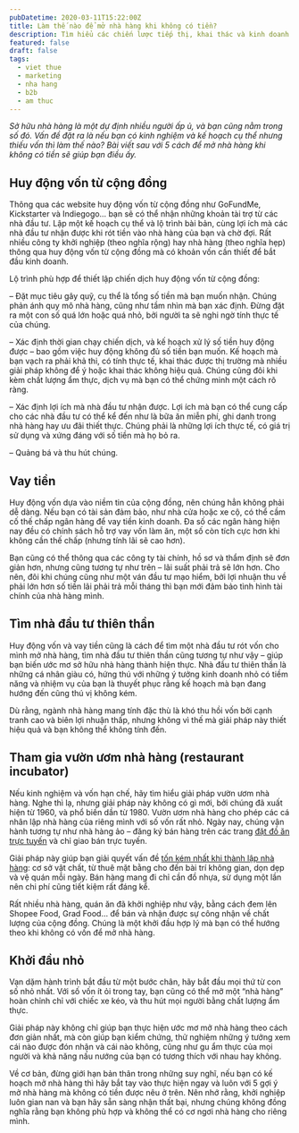 ```yaml
---
pubDatetime: 2020-03-11T15:22:00Z
title: Làm thế nào để mở nhà hàng khi không có tiền?
description: Tìm hiểu các chiến lược tiếp thị, khai thác và kinh doanh nhà hàng hiệu quả trong chuỗi bài viết sau của nhavantuonglai để áp dụng và đem lại hiệu quả thiết thực cho giải pháp của bạn.
featured: false
draft: false
tags:
  - viet thue
  - marketing
  - nha hang
  - b2b
  - am thuc
---
```


_Sở hữu nhà hàng là một dự định nhiều người ấp ủ, và bạn cũng nằm trong số đó. Vấn đề đặt ra là nếu bạn có kinh nghiệm và kế hoạch cụ thể nhưng thiếu vốn thì làm thế nào? Bài viết sau với 5 cách để mở nhà hàng khi không có tiền sẽ giúp bạn điều ấy._

## Huy động vốn từ cộng đồng

Thông qua các website huy động vốn từ cộng đồng như GoFundMe, Kickstarter và Indiegogo… bạn sẽ có thể nhận những khoản tài trợ từ các nhà đầu tư. Lập một kế hoạch cụ thể và lộ trình bài bản, cùng lợi ích mà các nhà đầu tư nhận được khi rót tiền vào nhà hàng của bạn và chờ đợi. Rất nhiều công ty khởi nghiệp (theo nghĩa rộng) hay nhà hàng (theo nghĩa hẹp) thông qua huy động vốn từ cộng đồng mà có khoản vốn cần thiết để bắt đầu kinh doanh.

Lộ trình phù hợp để thiết lập chiến dịch huy động vốn từ cộng đồng:

– Đặt mục tiêu gây quỹ, cụ thể là tổng số tiền mà bạn muốn nhận. Chúng phản ánh quy mô nhà hàng, cũng như tầm nhìn mà bạn xác định. Đừng đặt ra một con số quá lớn hoặc quá nhỏ, bởi người ta sẽ nghi ngờ tính thực tế của chúng.

– Xác định thời gian chạy chiến dịch, và kế hoạch xử lý số tiền huy động được – bao gồm việc huy động không đủ số tiền bạn muốn. Kế hoạch mà bạn vạch ra phải khả thi, có tính thực tế, khai thác được thị trường mà nhiều giải pháp không để ý hoặc khai thác không hiệu quả. Chúng cũng đôi khi kèm chất lượng ẩm thực, dịch vụ mà bạn có thể chứng minh một cách rõ ràng.

– Xác định lợi ích mà nhà đầu tư nhận được. Lợi ích mà bạn có thể cung cấp cho các nhà đầu tư có thể kể đến như là bữa ăn miễn phí, ghi danh trong nhà hàng hay ưu đãi thiết thực. Chúng phải là những lợi ích thực tế, có giá trị sử dụng và xứng đáng với số tiền mà họ bỏ ra.

– Quảng bá và thu hút chúng.

## Vay tiền

Huy động vốn dựa vào niềm tin của cộng đồng, nên chúng hẳn không phải dễ dàng. Nếu bạn có tài sản đảm bảo, như nhà cửa hoặc xe cộ, có thể cầm cố thế chấp ngân hàng để vay tiền kinh doanh. Đa số các ngân hàng hiện nay đều có chính sách hỗ trợ vay vốn làm ăn, một số còn tích cực hơn khi không cần thế chấp (nhưng tính lãi sẽ cao hơn).

Bạn cũng có thể thông qua các công ty tài chính, hồ sơ và thẩm định sẽ đơn giản hơn, nhưng cũng tương tự như trên – lãi suất phải trả sẽ lớn hơn. Cho nên, đôi khi chúng cũng như một ván đầu tư mạo hiểm, bởi lợi nhuận thu về phải lớn hơn số tiền lãi phải trả mỗi tháng thì bạn mới đảm bảo tình hình tài chính của nhà hàng mình.

## Tìm nhà đầu tư thiên thần

Huy động vốn và vay tiền cũng là cách để tìm một nhà đầu tư rót vốn cho mình mở nhà hàng, tìm nhà đầu tư thiên thần cũng tương tự như vậy – giúp bạn biến ước mơ sở hữu nhà hàng thành hiện thực. Nhà đầu tư thiên thần là những cá nhân giàu có, hứng thú với những ý tưởng kinh doanh nhỏ có tiềm năng và nhiệm vụ của bạn là thuyết phục rằng kế hoạch mà bạn đang hướng đến cũng thú vị không kém.

Dù rằng, ngành nhà hàng mang tính đặc thù là khó thu hồi vốn bởi cạnh tranh cao và biên lợi nhuận thấp, nhưng không vì thế mà giải pháp này thiết hiệu quả và bạn không thể không tính đến.

## Tham gia vườn ươm nhà hàng (restaurant incubator)

Nếu kinh nghiệm và vốn hạn chế, hãy tìm hiểu giải pháp vườn ươm nhà hàng. Nghe thì lạ, nhưng giải pháp này không có gì mới, bởi chúng đã xuất hiện từ 1960, và phổ biến dần từ 1980. Vườn ươm nhà hàng cho phép các cá nhân lập nhà hàng của riêng mình với số vốn rất nhỏ. Ngày nay, chúng vận hành tương tự như nhà hàng ảo – đăng ký bán hàng trên các trang [đặt đồ ăn trực tuyến](https://bluejaypos.vn/article/7-ly-do-tiem-spa-can-tich-hop-dat-cho-truc-tuyen) và chỉ giao bán trực tuyến.

Giải pháp này giúp bạn giải quyết vấn đề [tốn kém nhất khi thành lập nhà hàng](https://bluejaypos.vn/article/lam-the-nao-de-giam-chi-phi-lao-dong-cho-nha-hang-cua-ban): cơ sở vật chất, từ thuê mặt bằng cho đến bài trí không gian, dọn dẹp và vệ quán mỗi ngày. Bán hàng mang đi chỉ cần đồ nhựa, sử dụng một lần nên chi phí cũng tiết kiệm rất đáng kể.

Rất nhiều nhà hàng, quán ăn đã khởi nghiệp như vậy, bằng cách đem lên Shopee Food, Grad Food… để bán và nhận được sự công nhận về chất lượng của cộng đồng. Chúng là một khởi đầu hợp lý mà bạn có thể hướng theo khi không có vốn để mở nhà hàng.

## Khởi đầu nhỏ

Vạn dặm hành trình bắt đầu từ một bước chân, hãy bắt đầu mọi thứ từ con số nhỏ nhất. Với số vốn ít ỏi trong tay, bạn cũng có thể mở một “nhà hàng” hoàn chỉnh chỉ với chiếc xe kéo, và thu hút mọi người bằng chất lượng ẩm thực.

Giải pháp này không chỉ giúp bạn thực hiện ước mơ mở nhà hàng theo cách đơn giản nhất, mà còn giúp bạn kiểm chứng, thử nghiệm những ý tưởng xem cái nào được đón nhận và cái nào không, cũng như gu ẩm thực của mọi người và khả năng nấu nướng của bạn có tương thích với nhau hay không.

Về cơ bản, đừng giới hạn bản thân trong những suy nghĩ, nếu bạn có kế hoạch mở nhà hàng thì hãy bắt tay vào thực hiện ngay và luôn với 5 gợi ý mở nhà hàng mà không có tiền được nêu ở trên. Nên nhớ rằng, khởi nghiệp luôn gian nan và bạn hãy sẵn sàng nhận thất bại, nhưng chúng không đồng nghĩa rằng bạn không phù hợp và không thể có cơ ngơi nhà hàng cho riêng mình.